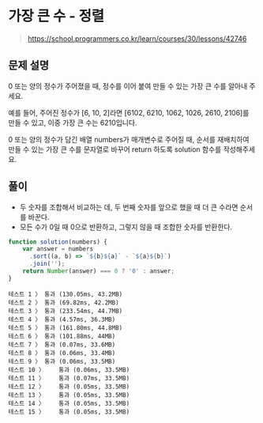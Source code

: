 # 가장 큰 수 - 정렬
> https://school.programmers.co.kr/learn/courses/30/lessons/42746

## 문제 설명
0 또는 양의 정수가 주어졌을 때, 정수를 이어 붙여 만들 수 있는 가장 큰 수를 알아내 주세요.

예를 들어, 주어진 정수가 [6, 10, 2]라면 [6102, 6210, 1062, 1026, 2610, 2106]를 만들 수 있고, 이중 가장 큰 수는 6210입니다.

0 또는 양의 정수가 담긴 배열 numbers가 매개변수로 주어질 때, 순서를 재배치하여 만들 수 있는 가장 큰 수를 문자열로 바꾸어 return 하도록 solution 함수를 작성해주세요.

## 풀이
- 두 숫자를 조합해서 비교하는 데, 두 번째 숫자를 앞으로 했을 때 더 큰 수라면 순서를 바꾼다.
- 모든 수가 0일 때 0으로 반환하고, 그렇지 않을 때 조합한 숫자를 반환한다.

```js
function solution(numbers) {
    var answer = numbers
      .sort((a, b) => `${b}${a}` - `${a}${b}`)
      .join('');
    return Number(answer) === 0 ? '0' : answer;
}
```

```
테스트 1 〉	통과 (130.05ms, 43.2MB)
테스트 2 〉	통과 (69.82ms, 42.2MB)
테스트 3 〉	통과 (233.54ms, 44.7MB)
테스트 4 〉	통과 (4.57ms, 36.3MB)
테스트 5 〉	통과 (161.80ms, 44.8MB)
테스트 6 〉	통과 (101.88ms, 44MB)
테스트 7 〉	통과 (0.07ms, 33.6MB)
테스트 8 〉	통과 (0.06ms, 33.4MB)
테스트 9 〉	통과 (0.06ms, 33.5MB)
테스트 10 〉	통과 (0.06ms, 33.5MB)
테스트 11 〉	통과 (0.07ms, 33.5MB)
테스트 12 〉	통과 (0.05ms, 33.5MB)
테스트 13 〉	통과 (0.05ms, 33.5MB)
테스트 14 〉	통과 (0.05ms, 33.5MB)
테스트 15 〉	통과 (0.05ms, 33.5MB)
```
